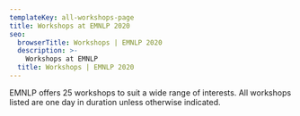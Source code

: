 ```yaml
---
templateKey: all-workshops-page
title: Workshops at EMNLP 2020
seo:
  browserTitle: Workshops | EMNLP 2020
  description: >-
    Workshops at EMNLP
  title: Workshops | EMNLP 2020
---
```


EMNLP offers 25 workshops to suit a wide range of interests. All workshops listed are one day in duration unless otherwise indicated.